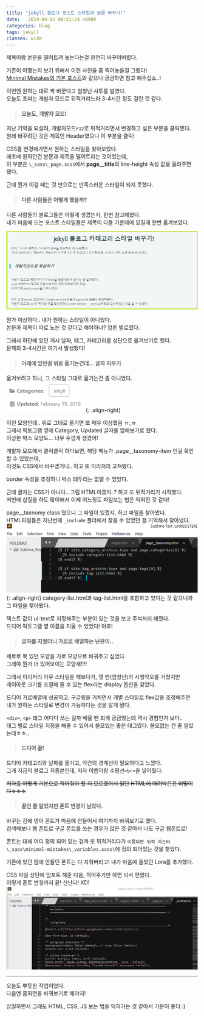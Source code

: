 ```yaml
---
title: "jekyll 블로그 포스트 스타일과 글꼴 바꾸기!"
date:   2019-04-02 00:51:24 +0900
categories: blog
tags: jekyll
classes: wide
---
```


제목이랑 본문을 떨어트려 놓는다는걸 완전히 바꾸어버렸다.  
  
기존이 어땠는지 보기 위해서 이전 사진을 좀 찍어놓을걸 그랬다!  
[Minimal Mistakes의 기본 포스트](https://mmistakes.github.io/minimal-mistakes/post/post-future-date/)와 같으니 궁금하면 참고 해주십쇼..!  
  
이번엔 원하는 대로 싹 바꾼다고 엄청난 사투를 벌였다.  
오늘도 초짜는 개발자 모드로 뒤적거리느라 3-4시간 정도 걸린 것 같다.  
  
> #### 오늘도, 개발자 모드!

지난 기억을 되살려, 개발자모드`F12`로 뒤적거리면서 변경하고 싶은 부분을 클릭했다.  
원래 바꾸려던 것은 제목인 Header였으니 이 부분을 클릭!  
  
CSS를 변경해가면서 원하는 스타일을 찾아보았다.  
애초에 원하던건 본문과 제목을 떨어트리는 것이었는데,  
이 부분은 `\_sass\_page.scss`에서 **page__title**의 line-height 속성 값을 올려주면 됐다.  
  
근데 뭔가 이걸 떼는 것 만으로는 만족스러운 스타일이 되지 못했다.  
  
> #### 다른 사람들은 어떻게 했을까?

다른 사람들의 블로그들은 어떻게 생겼는지, 한번 참고해봤다.  
내가 마음에 드는 포스트 스타일들은 제목이 다들 가운데에 있길래 한번 옮겨보았다.  
  
![제목 align만 옮긴 상태](/assets/images/before_design.PNG)

뭔가 이상하다.. 내가 원하는 스타일이 아니었다.  
본문과 제목이 따로 노는 것 같다고 해야하나? 암튼 별로였다.  
  
그래서 하단에 있던 게시 날짜, 태그, 카테고리를 상단으로 옮겨보기로 했다.  
문제의 3-4시간은 여기서 발생했다!  
  
> #### 아래에 있던걸 위로 옮기는건데... 글자 지우기

옮겨보려고 하니, 그 스타일 그대로 옮기는건 좀 아니었다.  
![footer style](/assets/images/footer_style.PNG){: .align-right}
  
이런 모양인데.. 위로 그대로 옮기면 또 매우 이상했음 ㅠ_ㅠ  
그래서 픽토그램 옆에 Category, Updated 글자를 없애보기로 했다.  
이상한 박스 모양도... 너무 두껍게 생겼어!  
  
개발자 모드에서 클릭클릭 하다보면, 해당 메뉴가 .page__taxonomy-item 인걸 확인 할 수 있었는데,  
이것도 CSS에서 바꾸겠거니.. 하고 또 이리저리 고쳐봤다.  
  
border 속성을 조정하니 박스 테두리는 없앨 수 있었다.  
  
근데 글자는 CSS가 아니다.. 그럼 HTML이겠지..? 하고 또 뒤적거리기 시작했다.  
저번에 삽질을 하도 많이해서 이제 어느정도 파일보는 법은 익혀진 것 같다!  
  
page__taxnomy class 였으니 그 파일이 있겠지, 하고 파일을 찾아봤다.  
HTML파일들은 지난번에 `_include` 폴더에서 찾을 수 있었던 걸 기억해서 찾아냈다.  
![taxonomy](/assets/images/page__taxonomy.png){: .align-right}
category-list.html과 tag-list.html을 포함하고 있다는 것 같으니까 그 파일을 찾아봤다.  
  
텍스트 값이 ui-text로 지정해주는 부분이 있는 것을 보고 주석처리 해줬다.  
드디어 픽토그램 옆 이름을 지울 수 있었다! 야후!  
  
> #### 글자를 지웠더니 가로로 배열하는 난관이..

세로로 쭉 있던 모양을 가로 모양으로 바꿔주고 싶었다.  
그래야 뭔가 더 있어보이는 모양새!!!!  
  
그래서 이리저리 아무 스타일을 해보다가, 몇 번(엄청난)의 시행착오를 거쳤지만  
레이아웃 크기를 조절해 줄 수 있는 flex라는 display 옵션을 찾았다.  
  
드디어 가로배열에 성공하고, 구글링을 거치면서 개별 스타일로 flex값을 조정해주면  
내가 원하는 스타일로 변경이 가능하다는 것을 알게 됐다.  
  
`<div>`, `<p>` 태그 어디다 쓰는 걸까 배울 땐 되게 궁금했는데 역시 경험인가 보다..  
태그 별로 스타일 지정을 해줄 수 있어서 쓸모있는 좋은 태그였다. 쓸모없는 건 줄 알았는데ㅎㅎ..  
  
> #### 드디어 끝!

드디어 카테고리와 날짜를 옮기고, 약간의 경계선이 필요하다고 느꼈다.  
그게 지금의 블로그 최종본인데, 저자 이름이랑 수평선`<br>`을 넣어줬다.  
  
~~저자를 어떻게 기본으로 적어줘야 할 지 모르겠어서 일단 HTML에 때려박은건 비밀이다ㅎㅎㅎ~~

> #### 끝인 줄 알았지만 폰트 변경이 남았다.

바꾸는 김에 영어 폰트가 마음에 안들어서 여기까지 바꿔보기로 했다.  
검색해보니 웹 폰트로 구글 폰트를 쓰는 경우가 많은 것 같아서 나도 구글 웹폰트로!  
  
폰트는 대체 어디 정의 되어 있는 걸까 또 뒤적거리다가 `이쯤되면 뒤적 마스터`  
`\_sass\minimal-mistakes\_variables.scss\`에 정의 되어있는 것을 찾았다.  
  
기존에 있던 맘에 안들던 폰트는 다 지워버리고! 내가 마음에 들었던 Lora를 추가했다.  
  
CSS 파일 상단에 임포트 해준 다음, 적어주기만 하면 되서 편했다.  
이렇게 폰트 변경까지 끝! 신난다! XD!  
![font](/assets/images/font_update.png)

___

오늘도 뿌듯한 작업이었다.  
다음엔 홈화면을 바꿔보기로 해야지!  
  
삽질하면서 그래도 HTML, CSS, JS 보는 법을 익혀가는 것 같아서 기분이 좋다 :)  
